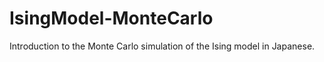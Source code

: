# IsingModel-MonteCarlo

Introduction to the Monte Carlo simulation of the Ising model in Japanese.
